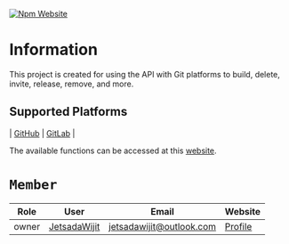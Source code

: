 [![Npm Website](https://img.shields.io/npm/v/jwz?style=flat&logo=npm)](https://www.npmjs.com/package/jwz)

# Information

This project is created for using the API with Git platforms to build, delete, invite, release, remove, and more.

## Supported Platforms
| [GitHub](https://github.com)
| [GitLab](https://gitlab.com) |

The available functions can be accessed at this [website](https://jetsadawijit.github.io/npmjs-website/).

# `Member`

|Role|User|Email|Website|
|-|-|-|-|
|owner|[JetsadaWijit](https://github.com/JetsadaWijit)|jetsadawijit@outlook.com|[Profile](https://jetsadawijit.github.io)|
